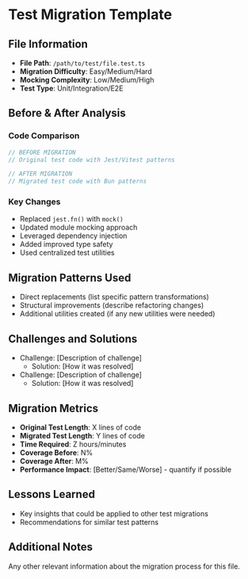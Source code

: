# Test Migration Template

## File Information
- **File Path**: `/path/to/test/file.test.ts`
- **Migration Difficulty**: Easy/Medium/Hard
- **Mocking Complexity**: Low/Medium/High
- **Test Type**: Unit/Integration/E2E

## Before & After Analysis

### Code Comparison
```typescript
// BEFORE MIGRATION
// Original test code with Jest/Vitest patterns

// AFTER MIGRATION
// Migrated test code with Bun patterns
```

### Key Changes
- Replaced `jest.fn()` with `mock()`
- Updated module mocking approach
- Leveraged dependency injection
- Added improved type safety
- Used centralized test utilities

## Migration Patterns Used
- Direct replacements (list specific pattern transformations)
- Structural improvements (describe refactoring changes)
- Additional utilities created (if any new utilities were needed)

## Challenges and Solutions
- Challenge: [Description of challenge]
  - Solution: [How it was resolved]
- Challenge: [Description of challenge]
  - Solution: [How it was resolved]

## Migration Metrics
- **Original Test Length**: X lines of code
- **Migrated Test Length**: Y lines of code
- **Time Required**: Z hours/minutes
- **Coverage Before**: N%
- **Coverage After**: M%
- **Performance Impact**: [Better/Same/Worse] - quantify if possible

## Lessons Learned
- Key insights that could be applied to other test migrations
- Recommendations for similar test patterns

## Additional Notes
Any other relevant information about the migration process for this file. 
